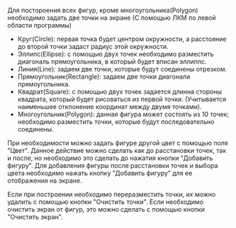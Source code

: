 Для постороения всех фигур, кроме многоугольника(Polygon) необходимо задать две точки на экране (С помощью ЛКМ по левой области программы)

* Круг(Circle): первая точка будет центром окружности, а расстояние до второй точки задаст радиус этой окружности. 
* Эллипс(Ellipse): с помощью двух точек необходимо разместить диагональ прямоугольника, в который будет вписан эллиппс. 
* Линия(Line): задаем две точки, которые будут соединены отрезком. 
* Прямоугольник(Rectangle): задаем две точки диагонали прямоугольника. 
* Квадрат(Square): с помощью двух точек задается длинна стороны квадрата, который будет рисоваться из первой точки. (Учитывается наименьшее отклонение координат между двумя точками).
* Многоугольник(Polygon): данная фигура может состоять из 10 точек; необходимо разместить точки, которые будут последовательно соединены.

При необходимости можно задать фигуре другой цвет с помощью поля "Цвет". Данное действие можно сделать как до расстановки точек, так и после, но необходимо это сделать до нажатия кнопки "Добавить фигуру".
Для добавления фигуры после расстановки точек и выбора цвета необходимо нажать кнопку "Добавить фигуру" для ее отображения на экране.

Если при построении необходимо переразместить точки, их можно удалить с помощью кнопки "Очистить точки". 
Если необходимо очистить экран от фигур, это можно сделать с помощью кнопки "Очистить экран".
